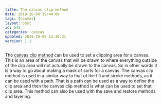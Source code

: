 ```yaml
---
title: The canvas clip method
date: 2019-10-08 19:44:00
tags: [canvas]
layout: post
id: 542
categories: canvas
updated: 2019-10-09 12:36:21
version: 1.1
---
```


The [canvas clip method](https://developer.mozilla.org/en-US/docs/Web/API/CanvasRenderingContext2D/clip) can be used to set a clipping area for a canvas. This is an area of the canvas that will be drawn to where everything outside of the clip area will not actually be drawn to the canvas. So in other words it is a way to go about making a mask of sorts for a canvas. The canvas clip method is used in a similar way to that of the fill and stroke methods, as it can be used with a path. That is a path can be used as a way to define the clip area and then the canvas clip method is what can be used to set that clip area. This method can also be used with the save and restore methods and layering.

<!-- more -->

